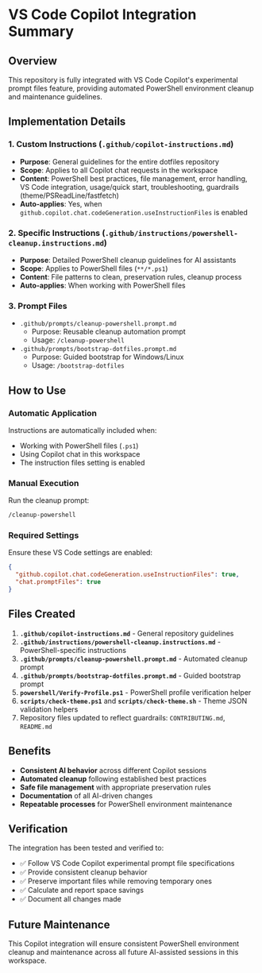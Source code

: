 # VS Code Copilot Integration Summary

## Overview

This repository is fully integrated with VS Code Copilot's experimental prompt files feature, providing automated PowerShell environment cleanup and maintenance guidelines.

## Implementation Details

### 1. Custom Instructions (`.github/copilot-instructions.md`)

- **Purpose**: General guidelines for the entire dotfiles repository
- **Scope**: Applies to all Copilot chat requests in the workspace
- **Content**: PowerShell best practices, file management, error handling, VS Code integration, usage/quick start, troubleshooting, guardrails (theme/PSReadLine/fastfetch)
- **Auto-applies**: Yes, when `github.copilot.chat.codeGeneration.useInstructionFiles` is enabled

### 2. Specific Instructions (`.github/instructions/powershell-cleanup.instructions.md`)

- **Purpose**: Detailed PowerShell cleanup guidelines for AI assistants
- **Scope**: Applies to PowerShell files (`**/*.ps1`)
- **Content**: File patterns to clean, preservation rules, cleanup process
- **Auto-applies**: When working with PowerShell files

### 3. Prompt Files

- `.github/prompts/cleanup-powershell.prompt.md`
  - Purpose: Reusable cleanup automation prompt
  - Usage: `/cleanup-powershell`
- `.github/prompts/bootstrap-dotfiles.prompt.md`
  - Purpose: Guided bootstrap for Windows/Linux
  - Usage: `/bootstrap-dotfiles`

## How to Use

### Automatic Application

Instructions are automatically included when:

- Working with PowerShell files (`.ps1`)
- Using Copilot chat in this workspace
- The instruction files setting is enabled

### Manual Execution

Run the cleanup prompt:

```bash
/cleanup-powershell
```

### Required Settings

Ensure these VS Code settings are enabled:

```json
{
  "github.copilot.chat.codeGeneration.useInstructionFiles": true,
  "chat.promptFiles": true
}
```

## Files Created

1. **`.github/copilot-instructions.md`** - General repository guidelines
2. **`.github/instructions/powershell-cleanup.instructions.md`** - PowerShell-specific instructions
3. **`.github/prompts/cleanup-powershell.prompt.md`** - Automated cleanup prompt
4. **`.github/prompts/bootstrap-dotfiles.prompt.md`** - Guided bootstrap prompt
5. **`powershell/Verify-Profile.ps1`** - PowerShell profile verification helper
6. **`scripts/check-theme.ps1`** and **`scripts/check-theme.sh`** - Theme JSON validation helpers
7. Repository files updated to reflect guardrails: `CONTRIBUTING.md`, `README.md`

## Benefits

- **Consistent AI behavior** across different Copilot sessions
- **Automated cleanup** following established best practices
- **Safe file management** with appropriate preservation rules
- **Documentation** of all AI-driven changes
- **Repeatable processes** for PowerShell environment maintenance

## Verification

The integration has been tested and verified to:

- ✅ Follow VS Code Copilot experimental prompt file specifications
- ✅ Provide consistent cleanup behavior
- ✅ Preserve important files while removing temporary ones
- ✅ Calculate and report space savings
- ✅ Document all changes made

## Future Maintenance

This Copilot integration will ensure consistent PowerShell environment cleanup and maintenance across all future AI-assisted sessions in this workspace.
